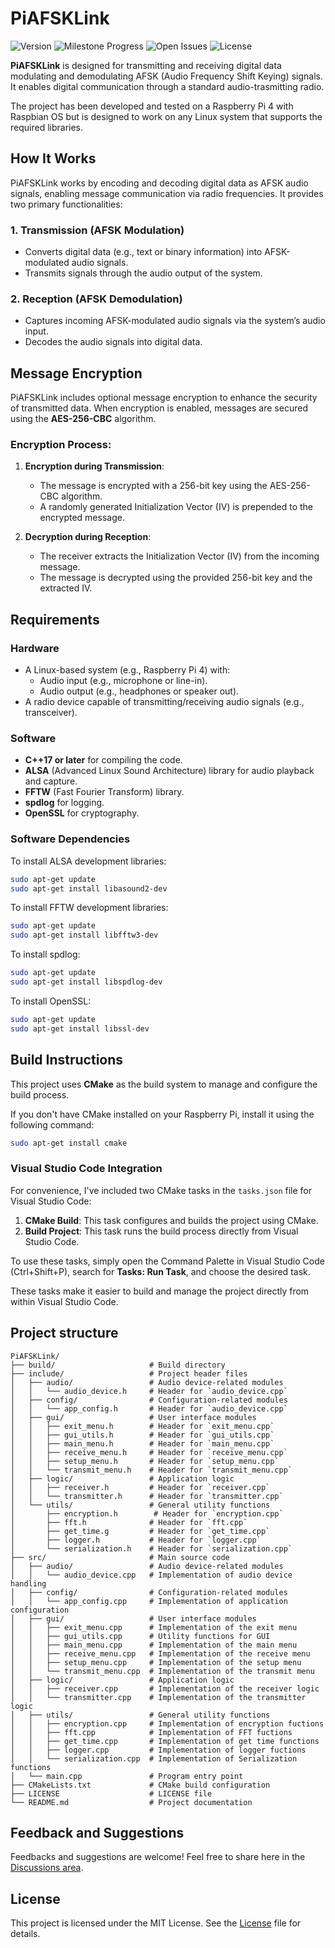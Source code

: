 # PiAFSKLink

![Version](https://img.shields.io/github/v/release/LUCA-G49/PiAFSKLink?include_prereleases) ![Milestone Progress](https://img.shields.io/github/milestones/progress-percent/LUCA-G49/PiAFSKLink/1) ![Open Issues](https://img.shields.io/github/issues/LUCA-G49/PiAFSKLink) ![License](https://img.shields.io/github/license/Luca-G49/PiAFSKLink?label=License)


**PiAFSKLink** is designed for transmitting and receiving digital data modulating and demodulating AFSK (Audio Frequency Shift Keying) signals. It enables digital communication through a standard audio-trasmitting radio.

The project has been developed and tested on a Raspberry Pi 4 with Raspbian OS but is designed to work on any Linux system that supports the required libraries. 

## How It Works

PiAFSKLink works by encoding and decoding digital data as AFSK audio signals, enabling message communication via radio frequencies. It provides two primary functionalities:

### 1. **Transmission (AFSK Modulation)**

- Converts digital data (e.g., text or binary information) into AFSK-modulated audio signals.
- Transmits signals through the audio output of the system.

### 2. **Reception (AFSK Demodulation)**

- Captures incoming AFSK-modulated audio signals via the system’s audio input.
- Decodes the audio signals into digital data.

## Message Encryption

PiAFSKLink includes optional message encryption to enhance the security of transmitted data. When encryption is enabled, messages are secured using the **AES-256-CBC** algorithm.

### Encryption Process:

1. **Encryption during Transmission**:
   - The message is encrypted with a 256-bit key using the AES-256-CBC algorithm.
   - A randomly generated Initialization Vector (IV) is prepended to the encrypted message.

2. **Decryption during Reception**:
   - The receiver extracts the Initialization Vector (IV) from the incoming message.
   - The message is decrypted using the provided 256-bit key and the extracted IV.

## Requirements

### Hardware

- A Linux-based system (e.g., Raspberry Pi 4) with:
    - Audio input (e.g., microphone or line-in).
    - Audio output (e.g., headphones or speaker out).
- A radio device capable of transmitting/receiving audio signals (e.g., transceiver).

### Software

- **C++17 or later** for compiling the code.
- **ALSA** (Advanced Linux Sound Architecture) library for audio playback and capture.
- **FFTW** (Fast Fourier Transform) library.
- **spdlog** for logging.
- **OpenSSL** for cryptography.

### Software Dependencies

To install ALSA development libraries:

```bash
sudo apt-get update
sudo apt-get install libasound2-dev
```

To install FFTW development libraries:

```bash
sudo apt-get update
sudo apt-get install libfftw3-dev
```

To install spdlog:

```bash
sudo apt-get update
sudo apt-get install libspdlog-dev
```

To install OpenSSL:

```bash
sudo apt-get update
sudo apt-get install libssl-dev
```

## Build Instructions

This project uses **CMake** as the build system to manage and configure the build process.

If you don't have CMake installed on your Raspberry Pi, install it using the following command:

```bash
sudo apt-get install cmake
```
### Visual Studio Code Integration

For convenience, I've included two CMake tasks in the `tasks.json` file for Visual Studio Code:

1. **CMake Build**: This task configures and builds the project using CMake.
2. **Build Project**: This task runs the build process directly from Visual Studio Code.

To use these tasks, simply open the Command Palette in Visual Studio Code (Ctrl+Shift+P), search for **Tasks: Run Task**, and choose the desired task.

These tasks make it easier to build and manage the project directly from within Visual Studio Code.

## Project structure
```
PiAFSKLink/
├── build/                     # Build directory
├── include/                   # Project header files
│   ├── audio/                 # Audio device-related modules
│   │   └── audio_device.h     # Header for `audio_device.cpp`
│   ├── config/                # Configuration-related modules
│   │   └── app_config.h       # Header for `audio_device.cpp`
│   ├── gui/                   # User interface modules
│   │   ├── exit_menu.h        # Header for `exit_menu.cpp`
│   │   ├── gui_utils.h        # Header for `gui_utils.cpp`
│   │   ├── main_menu.h        # Header for `main_menu.cpp`
│   │   ├── receive_menu.h     # Header for `receive_menu.cpp`
│   │   ├── setup_menu.h       # Header for `setup_menu.cpp`
│   │   └── transmit_menu.h    # Header for `transmit_menu.cpp`
│   ├── logic/                 # Application logic
│   │   ├── receiver.h         # Header for `receiver.cpp`
│   │   └── transmitter.h      # Header for `transmitter.cpp`
│   └── utils/                 # General utility functions
│       ├── encryption.h        # Header for `encryption.cpp`
│       ├── fft.h              # Header for `fft.cpp`
│       ├── get_time.g         # Header for `get_time.cpp`
│       ├── logger.h           # Header for `logger.cpp`
│       └── serialization.h    # Header for `serialization.cpp`
├── src/                       # Main source code
│   ├── audio/                 # Audio device-related modules
│   │   └── audio_device.cpp   # Implementation of audio device handling
│   ├── config/                # Configuration-related modules
│   │   └── app_config.cpp     # Implementation of application configuration
│   ├── gui/                   # User interface modules
│   │   ├── exit_menu.cpp      # Implementation of the exit menu
│   │   ├── gui_utils.cpp      # Utility functions for GUI
│   │   ├── main_menu.cpp      # Implementation of the main menu
│   │   ├── receive_menu.cpp   # Implementation of the receive menu
│   │   ├── setup_menu.cpp     # Implementation of the setup menu
│   │   └── transmit_menu.cpp  # Implementation of the transmit menu
│   ├── logic/                 # Application logic
│   │   ├── receiver.cpp       # Implementation of the receiver logic
│   │   └── transmitter.cpp    # Implementation of the transmitter logic
│   ├── utils/                 # General utility functions
│   │   ├── encryption.cpp     # Implementation of encryption fuctions
│   │   ├── fft.cpp            # Implementation of FFT fuctions
│   │   ├── get_time.cpp       # Implementation of get time functions
│   │   ├── logger.cpp         # Implementation of logger fuctions
│   │   └── serialization.cpp  # Implementation of Serialization functions
│   └── main.cpp               # Program entry point
├── CMakeLists.txt             # CMake build configuration
├── LICENSE                    # LICENSE file
└── README.md                  # Project documentation
```

## Feedback and Suggestions

Feedbacks and suggestions are welcome! Feel free to share here in the [Discussions area](https://github.com/LUCA-G49/PiAFSKLink/discussions).

## License

This project is licensed under the MIT License. See the [License](LICENSE) file for details.